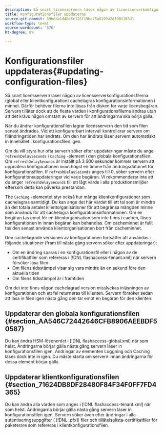```yaml
---
description: Så snart licensservern läser någon av licensserverkonfigurationsfilerna (global eller klientkonfiguration) cachelagras konfigurationsinformationen i minnet. Därför behöver filerna inte läsas från disken för varje licensbegäran. Servern tillåter dock att de flesta värden i konfigurationsfilerna ändras utan att det krävs någon omstart av servern för att ändringarna ska börja gälla.
title: Konfigurationsfiler uppdateras
source-git-commit: 89bdda1d4bd5c126f19ba75a819942df901183d1
workflow-type: tm+mt
source-wordcount: '576'
ht-degree: 0%

---
```



# Konfigurationsfiler uppdateras{#updating-configuration-files}

Så snart licensservern läser någon av licensserverkonfigurationsfilerna (global eller klientkonfiguration) cachelagras konfigurationsinformationen i minnet. Därför behöver filerna inte läsas från disken för varje licensbegäran. Servern tillåter dock att de flesta värden i konfigurationsfilerna ändras utan att det krävs någon omstart av servern för att ändringarna ska börja gälla.

När du ändrar konfigurationsfilen lagrar licensservern den tid som filen senast ändrades. Vid ett konfigurerbart intervall kontrollerar servern om filändringstiden har ändrats. Om den har ändrats läser servern automatiskt in innehållet i konfigurationsfilen igen.

Om du vill styra hur ofta servern söker efter uppdateringar måste du ange `refreshDelaySeconds` i `Caching` -element i den globala konfigurationsfilen. Om `refreshDelaySeconds` är inställt på 3 600 sekunder kommer servern att uppdatera konfigurationen inom högst en timme från ändringsdatumet för konfigurationsfilen. If `refreshDelaySeconds` anges till 0, söker servern efter konfigurationsuppdateringar vid varje begäran. Vi rekommenderar inte att du anger `refreshDelaySeconds` till ett lågt värde i alla produktionsmiljöer eftersom detta kan påverka prestandan.

The `Caching` -elementet styr också hur många klientkonfigurationer som cachelagras samtidigt. Du kan ange det här värdet till ett tal som är mindre än det totala antalet klientorganisationer för att begränsa mängden minne som används för att cachelagra konfigurationsinformationen. Om en begäran tas emot för en klientorganisation som inte finns i cachen, läses konfigurationen in innan begäran kan behandlas. Om cacheminnet är fullt tas den senast använda klientorganisationen bort från cacheminnet.

Den cachelagrade versionen av konfigurationen fortsätter att användas i följande situationer (fram till nästa gång servern söker efter uppdateringar):

* Om en ändring sparas i en konfigurationsfil eller i någon av de certifikatfiler som refereras i [!DNL flashaccess-tenant.xml] när servern försöker läsa filen
* Om filens tidsstämpel visar sig vara mindre än en sekund före den aktuella tiden
* Om filens tidsstämpel är i framtiden

Om det inte finns någon cachelagrad version misslyckas inläsningen av konfigurationen och ett fel returneras till klienten. Servern försöker sedan att läsa in filen igen nästa gång den tar emot en begäran för den klienten.

## Uppdaterar den globala konfigurationsfilen {#section_AA546C72442646CFB8906AEEBDF50587}

Du kan ändra HSM-lösenordet i [!DNL flashaccess-global.xml] när som helst. Ändringarna börjar gälla nästa gång servern läser in konfigurationsfilen igen. Ändringar av elementen Loggning och Caching läses dock inte in igen. Du måste starta om servern innan ändringarna för dessa element börjar gälla.

## Uppdaterar klientkonfigurationsfilen {#section_71624DB8DF28480F84F34F0FF7FD4365}

Du kan ändra alla värden som anges i [!DNL flashaccess-tenant.xml] när som helst. Ändringarna börjar gälla nästa gång servern läser in konfigurationsfilen igen. Servern söker även efter ändringar i alla autentiseringsuppgifter ( [!DNL .pfx]) filer och tillåtelselista-certifikatfiler för paketerare som refereras i klientkonfigurationsfilen.
